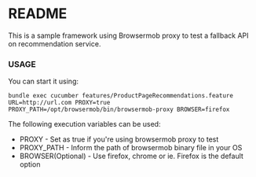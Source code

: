 # README #

This is a sample framework using Browsermob proxy to test a fallback API on recommendation service.

### USAGE ###

You can start it using:
```
bundle exec cucumber features/ProductPageRecommendations.feature URL=http://url.com PROXY=true PROXY_PATH=/opt/browsermob/bin/browsermob-proxy BROWSER=firefox
```

The following execution variables can be used:
* PROXY - Set as true if you're using browsermob proxy to test
* PROXY_PATH - Inform the path of browsermob binary file in your OS
* BROWSER(Optional) - Use firefox, chrome or ie. Firefox is the default option